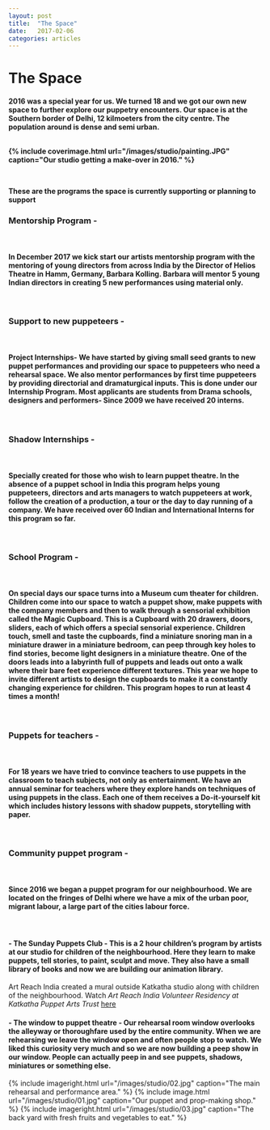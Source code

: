 ```yaml
---
layout: post
title:  "The Space"
date:   2017-02-06
categories: articles
---
```


<h1>The Space</h1>

<h4>2016 was a special year for us. We turned 18 and we got our own new space to further explore our puppetry encounters. Our space is at the Southern border of Delhi, 12 kilmoeters from the city centre. The population around is dense and semi urban.

<br>
<br>
 
{% include coverimage.html url="/images/studio/painting.JPG" caption="Our studio getting a make-over in 2016." %} 


<br>

These are the programs the space is currently supporting or planning to support
<br>

 <h3>Mentorship Program -</h3> 
 <br>
 
 <h4>In December 2017 we kick start our artists mentorship program with the mentoring of young directors from across India by the Director of Helios Theatre in Hamm, Germany, Barbara Kolling. Barbara will mentor 5 young Indian directors in creating 5 new performances using material only.</h4>
<br>

 <h3>Support to new puppeteers -</h3> 

<br>
 
<h4>Project Internships- We have started by giving small seed grants to new puppet performances and providing our space to puppeteers who need a rehearsal space. We also mentor performances by first time puppeteers by providing directorial and dramaturgical inputs. This is done under our Internship Program. Most applicants are students from Drama schools, designers and performers- Since 2009 we have received 20 interns.</h4>
 
 <br>

 <h3>Shadow Internships -</h3>
 <br>
 
<h4>Specially created for those who wish to learn puppet theatre. In the absence of a puppet school in India this program helps young puppeteers, directors and arts managers to watch puppeteers at work, follow the creation of a production, a tour or the day to day running of a company. We have received over 60 Indian and International Interns for this program so far.</h4>

<br>

 <h3>School Program -</h3>
 <br>
 
<h4>On special days our space turns into a Museum cum theater for children. Children come into our space to watch a puppet show, make puppets with the company members and then to walk through a sensorial exhibition called the Magic Cupboard. This is a Cupboard with 20 drawers, doors, sliders, each of which offers a special sensorial experience. Children touch, smell and taste the cupboards, find a miniature snoring man in a miniature drawer in a miniature bedroom, can peep through key holes to find stories, become light designers in a miniature theatre. One of the doors leads into a labyrinth full of puppets and leads out onto a walk where their bare feet experience different textures. This year we hope to invite different artists to design the cupboards to make it a constantly changing experience for children. This program hopes to run at least 4 times a month!</h4>

<br>

<h3>Puppets for teachers -</h3>
<br>

<h4>For 18 years we have tried to convince teachers to use puppets in the classroom to teach subjects, not only as entertainment. We have an annual seminar for teachers where they explore hands on techniques of using puppets in the class. Each one of them receives a Do-it-yourself kit which includes history lessons with shadow puppets, storytelling with paper.</h4>

<br>

<h3>Community puppet program -</h3> 
<br>

<h4>Since 2016 we began a puppet program for our neighbourhood. We are located on the fringes of Delhi where we have a mix of the urban poor, migrant labour, a large part of the cities labour force.</h4>

<br>

<h4>-	The Sunday Puppets Club - This is a 2 hour children’s program by artists at our studio for children of the neighbourhood. Here they learn to make puppets, tell stories, to paint, sculpt and move. They also have a small library of books and now we are building our animation library.</h4>

Art Reach India created a mural outside Katkatha studio along with children of the neighbourhood. 
Watch <i>Art Reach India Volunteer Residency at Katkatha Puppet Arts Trust </i> <a href="https://youtu.be/vQ_7aOUAs5c" target="_blank">here</a> 

<h4>-	The window to puppet theatre - Our rehearsal room window overlooks the alleyway or thoroughfare used by the entire community. When we are rehearsing we leave the window open and often people stop to watch. We liked this curiosity very much and so we are now building a peep show in our window. People can actually peep in and see puppets, shadows, miniatures or something else.</h4> 


{% include imageright.html url="/images/studio/02.jpg" caption="The main rehearsal and performance area." %} 
{% include image.html url="/images/studio/01.jpg" caption="Our puppet and prop-making shop." %} 
{% include imageright.html url="/images/studio/03.jpg" caption="The back yard with fresh fruits and vegetables to eat." %} 
